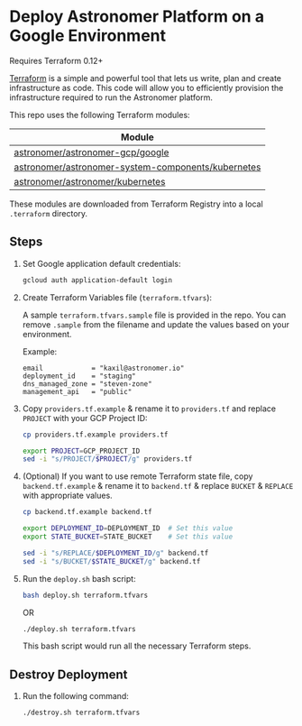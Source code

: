 # Deploy Astronomer Platform on a Google Environment

Requires Terraform 0.12+

[Terraform](https://www.terraform.io/) is a simple and powerful tool that lets us write, plan and create infrastructure as code. This code will allow you to efficiently provision the infrastructure required to run the Astronomer platform.

This repo uses the following Terraform modules:

| Module                                                                                                                               |
|--------------------------------------------------------------------------------------------------------------------------------------|
| [astronomer/astronomer-gcp/google](https://registry.terraform.io/modules/astronomer/astronomer-gcp/)                                 |
| [astronomer/astronomer-system-components/kubernetes](https://registry.terraform.io/modules/astronomer/astronomer-system-components/) |
| [astronomer/astronomer/kubernetes](https://registry.terraform.io/modules/astronomer/astronomer/)                                     |

These modules are downloaded from Terraform Registry into a local `.terraform` directory.

## Steps

1. Set Google application default credentials:
    ```bash
    gcloud auth application-default login
    ```

1. Create Terraform Variables file (`terraform.tfvars`):
    
    A sample `terraform.tfvars.sample` file is provided in the repo.
    You can remove `.sample` from the filename and update the values based on your environment.
    
    Example:
    ```
    email            = "kaxil@astronomer.io"
    deployment_id    = "staging"
    dns_managed_zone = "steven-zone"
    management_api   = "public"
    ```

1. Copy `providers.tf.example` & rename it to `providers.tf` and replace `PROJECT` with your GCP Project ID:
	
	```bash
	cp providers.tf.example providers.tf
	
	export PROJECT=GCP_PROJECT_ID
	sed -i "s/PROJECT/$PROJECT/g" providers.tf
	```

1. (Optional) If you want to use remote Terraform state file, copy `backend.tf.example` & rename it to `backend.tf` & replace `BUCKET` & `REPLACE` with appropriate values.
	```bash
	cp backend.tf.example backend.tf

	export DEPLOYMENT_ID=DEPLOYMENT_ID	# Set this value
	export STATE_BUCKET=STATE_BUCKET	# Set this value

	sed -i "s/REPLACE/$DEPLOYMENT_ID/g" backend.tf
	sed -i "s/BUCKET/$STATE_BUCKET/g" backend.tf
	```
	
1. Run the `deploy.sh` bash script:

    ```bash
    bash deploy.sh terraform.tfvars
    ```
    
    OR
    
    ```bash
    ./deploy.sh terraform.tfvars
    ```
    
    This bash script would run all the necessary Terraform steps.
    

## Destroy Deployment

1. Run the following command:

    ```bash
    ./destroy.sh terraform.tfvars
    ```
